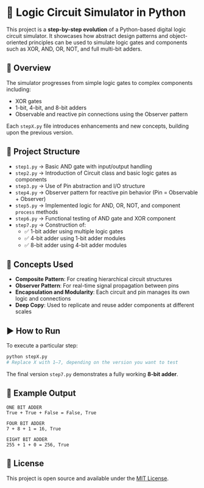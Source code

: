 
# 🔌 Logic Circuit Simulator in Python

This project is a **step-by-step evolution** of a Python-based digital logic circuit simulator. It showcases how abstract design patterns and object-oriented principles can be used to simulate logic gates and components such as XOR, AND, OR, NOT, and full multi-bit adders.

## 🚀 Overview

The simulator progresses from simple logic gates to complex components including:
- XOR gates
- 1-bit, 4-bit, and 8-bit adders
- Observable and reactive pin connections using the Observer pattern

Each `stepX.py` file introduces enhancements and new concepts, building upon the previous version.

## 📁 Project Structure

- `step1.py` → Basic AND gate with input/output handling
- `step2.py` → Introduction of Circuit class and basic logic gates as components
- `step3.py` → Use of Pin abstraction and I/O structure
- `step4.py` → Observer pattern for reactive pin behavior (Pin = Observable + Observer)
- `step5.py` → Implemented logic for AND, OR, NOT, and component `process` methods
- `step6.py` → Functional testing of AND gate and XOR component
- `step7.py` → Construction of:
  - ✅ 1-bit adder using multiple logic gates
  - ✅ 4-bit adder using 1-bit adder modules
  - ✅ 8-bit adder using 4-bit adder modules

## 🧠 Concepts Used

- **Composite Pattern**: For creating hierarchical circuit structures
- **Observer Pattern**: For real-time signal propagation between pins
- **Encapsulation and Modularity**: Each circuit and pin manages its own logic and connections
- **Deep Copy**: Used to replicate and reuse adder components at different scales

## ▶️ How to Run

To execute a particular step:

```bash
python stepX.py
# Replace X with 1–7, depending on the version you want to test
```

The final version `step7.py` demonstrates a fully working **8-bit adder**.

## 🧪 Example Output

```plaintext
ONE BIT ADDER
True + True + False = False, True

FOUR BIT ADDER
7 + 8 + 1 = 16, True

EIGHT BIT ADDER
255 + 1 + 0 = 256, True
```

## 📄 License

This project is open source and available under the [MIT License](LICENSE).
